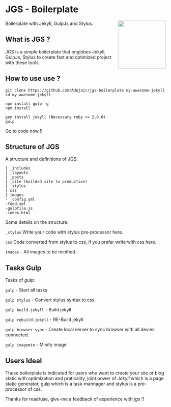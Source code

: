 JGS - Boilerplate
=============           
<img src="http://i.imgur.com/5hXAO8E.png" align="right" height="150">   
Boilerplate with Jekyll, GulpJs and Stylus.


What is JGS ?
----------

JGS is a simple boilerplate that englobes Jekyll, GulpJs, Stylus to create fast and optimized project with these tools.


How to use use ?
----------

```
git clone https://github.com/Adejair/jgs-boilerplate my-awesome-jekyll
cd my-awesome-jekyll

npm install gulp -g
npm install

gem install jekyll (Necessary ruby >= 2.0.0)
gulp 
```
Go to code now !!

Structure of JGS
----------
A structure and definitions of JGS.
```
| _includes
| _layouts
| _posts
| _site (builded site to production)
| _stylus
| css
| images
- _config.yml
-feed.xml
-gulpfile.js
-index.html
```
Some details on the structure:

`_stylus` Write your code with stylus pre-processor here.

`css` Code converted from stylus to css, if you prefer write with css here.

`images` - All images to be minified.


Tasks Gulp
----------

Tasks of _gulp_:

`gulp` - Start all tasks

`gulp stylus` - Convert stylus syntax to css.

`gulp build-jekyll` - Build jekyll

`gulp rebuild-jekyll` - RE-Build jekyll

`gulp browser-sync` - Create local server to sync browser with all devies connected.

`gulp imagemin` - Minify image

Users Ideal
----------

These boilerplate is indicated for users who want to create your site or blog static with optimization and praticality, joint power of _Jekyll_ which is a page static generator, gulp which is a task-mannager and stylus is a pre-processor of css.

Thanks for read/use, give-me a feedback of experience with *jgs* !!
